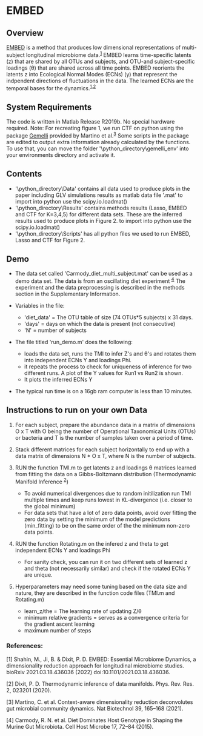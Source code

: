 # EMBED

## Overview

[EMBED](https://www.biorxiv.org/content/10.1101/2021.03.18.436036v3) is a method that produces low dimensional representations of multi-subject longitudinal microbiome data.<sup>[1](https://www.biorxiv.org/content/10.1101/2021.03.18.436036v3)</sup>
EMBED learns time-specific latents (z) that are shared by all OTUs and subjects, and OTU-and subject-specific loadings (θ) that are shared across all time points. 
EMBED reorients the latents z into Ecological Normal Modes (ECNs) (y) that represent the indpendent directions of fluctuations in the data. The learned ECNs are the temporal bases for the dynamics.<sup>[1](https://www.biorxiv.org/content/10.1101/2021.03.18.436036v3),[2](https://journals.aps.org/prresearch/abstract/10.1103/PhysRevResearch.2.023201)</sup>

## System Requirements

The code is written in Matlab Release R2019b. No special hardware required.
Note: For recreating figure 1, we run CTF on python using the package [Gemelli](https://github.com/biocore/gemelli) provided by Martino et al.<sup>[3](https://www.nature.com/articles/s41587-020-0660-7)</sup> Some scripts in the package are edited to output extra information already calculated by the functions. 
To use that, you can move the folder '\python_directory\gemelli_env' into your environments directory and activate it.

## Contents 

* '\python_directory\Data' contains all data used to produce plots in the paper including GLV simulations results as matlab data file '.mat'
to import into python use the scipy.io.loadmat(<filename>)
* '\python_directory\Results' contains methods results (Lasso, EMBED and CTF for K=3,4,5) for different data sets. These are the inferred results used to produce 
plots in Figure 2.
to import into python use the scipy.io.loadmat(<filename>)
* '\python_directory\Scripts' has all python files we used to run EMBED, Lasso and CTF for Figure 2.


## Demo 

* The data set called 'Carmody_diet_multi_subject.mat' can be used as a demo data set. The data is from an oscillating diet experiment <sup>[4](https://www.sciencedirect.com/science/article/pii/S1931312814004260?via%3Dihub)</sup> The experiment and the data preprocessing is described in the methods section in the Supplementary Information. 

* Variables in the file:
	- 'diet_data' = The OTU table of size (74 OTUs*5 subjects) x 31 days. 
	- 'days' = days on which the data is present (not consecutive)
	- 'N' = number of subjects  
	
	

* The file titled 'run_demo.m' does the following:
	- loads the data set, runs the TMI to infer Z's and θ's and rotates them into independent ECNs Y and loadings Phi.
	- it repeats the process to check for uniqueness of inference for two different runs. A plot of the Y values for Run1 vs Run2 is shown.
	- It plots the inferred ECNs Y 
 
* The typical run time is on a 16gb ram computer is less than 10 minutes.

##  Instructions to run on your own Data

1) For each subject, prepare the abundance data in a matrix of dimensions O x T with O being the number of Operational Taxonomical Units (OTUs) or bacteria and T is the number of samples taken over a period of time.

2) Stack different matrices for each subject horizontally to end up with a data matrix of dimensions N * O x T, where N is the number of subjects. 

3) RUN the function TMI.m to get latents z and loadings θ matrices learned from fitting the data on a Gibbs-Boltzmann distribution (Thermodynamic Manifold Inference <sup>[2](https://journals.aps.org/prresearch/abstract/10.1103/PhysRevResearch.2.023201)</sup>)
    - To avoid numerical divergences due to random initilization run TMI multiple times and keep runs lowest in KL-divergence (i.e. closer to the global minimum)
    - For data sets that have a lot of zero data points, avoid over fitting the zero data by setting the minimum of the model predictions (min_fitting) to be on the same order of       the the minimum non-zero data points. 

4) RUN the function Rotating.m on the infered z and theta to get independent ECNs Y and loadings Phi 
    - For sanity check, you can run it on two different sets of learned z and theta (not necessarily similar) and check if the rotated ECNs Y are unique.

5) Hyperparameters may need some tuning based on the data size and nature, they are described in the function code files (TMI.m and Rotating.m)
    - learn_z/the = The learning rate of updating Z/θ
    - minimum relative gradients = serves as a convergence criteria for the gradient ascent learning  
    - maximum number of steps 




### References:
[1] Shahin, M., Ji, B. & Dixit, P. D. EMBED: Essential Microbiome Dynamics, a dimensionality reduction approach for longitudinal microbiome studies. bioRxiv 2021.03.18.436036 (2022) doi:10.1101/2021.03.18.436036.

[2] Dixit, P. D. Thermodynamic inference of data manifolds. Phys. Rev. Res. 2, 023201 (2020).

[3] Martino, C. et al. Context-aware dimensionality reduction deconvolutes gut microbial community dynamics. Nat Biotechnol 39, 165–168 (2021).

[4] Carmody, R. N. et al. Diet Dominates Host Genotype in Shaping the Murine Gut Microbiota. Cell Host Microbe 17, 72–84 (2015).
